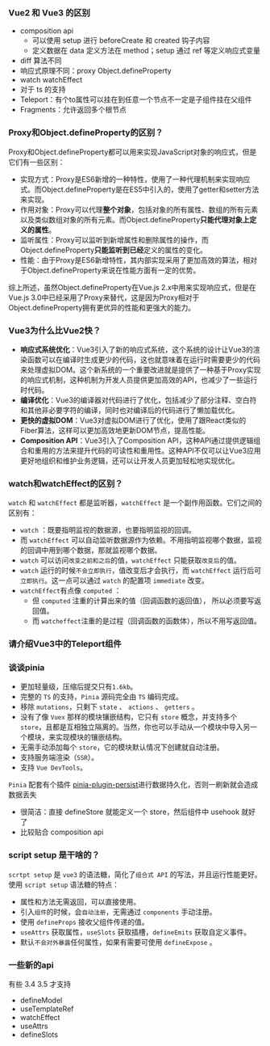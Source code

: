 
### Vue2 和 Vue3 的区别

- composition api
	- 可以使用 setup 进行 beforeCreate 和 created 钩子内容
	- 定义数据在 data 定义方法在 method；setup 通过 ref 等定义响应式变量
- diff 算法不同
- 响应式原理不同：proxy Object.defineProperty
- watch watchEffect
- 对于 ts 的支持
- Teleport：有个to属性可以挂在到任意一个节点不一定是子组件挂在父组件
- Fragments：允许返回多个根节点

### Proxy和Object.defineProperty的区别？

Proxy和Object.defineProperty都可以用来实现JavaScript对象的响应式，但是它们有一些区别：

- 实现方式：Proxy是ES6新增的一种特性，使用了一种代理机制来实现响应式。而Object.defineProperty是在ES5中引入的，使用了getter和setter方法来实现。
- 作用对象：Proxy可以代理**整个对象**，包括对象的所有属性、数组的所有元素以及类似数组对象的所有元素。而Object.defineProperty**只能代理对象上定义的属性**。
- 监听属性：Proxy可以监听到新增属性和删除属性的操作，而Object.defineProperty**只能监听到已经**定义的属性的变化。
- 性能：由于Proxy是ES6新增特性，其内部实现采用了更加高效的算法，相对于Object.defineProperty来说在性能方面有一定的优势。

综上所述，虽然Object.defineProperty在Vue.js 2.x中用来实现响应式，但是在Vue.js 3.0中已经采用了Proxy来替代，这是因为Proxy相对于Object.defineProperty拥有更优异的性能和更强大的能力。

### Vue3为什么比Vue2快？

- **响应式系统优化**：Vue3引入了新的响应式系统，这个系统的设计让Vue3的渲染函数可以在编译时生成更少的代码，这也就意味着在运行时需要更少的代码来处理虚拟DOM。这个新系统的一个重要改进就是提供了一种基于Proxy实现的响应式机制，这种机制为开发人员提供更加高效的API，也减少了一些运行时代码。
- **编译优化**：Vue3的编译器对代码进行了优化，包括减少了部分注释、空白符和其他非必要字符的编译，同时也对编译后的代码进行了懒加载优化。
- **更快的虚拟DOM**：Vue3对虚拟DOM进行了优化，使用了跟React类似的Fiber算法，这样可以更加高效地更新DOM节点，提高性能。
- **Composition API**：Vue3引入了Composition API，这种API通过提供逻辑组合和重用的方法来提升代码的可读性和重用性。这种API不仅可以让Vue3应用更好地组织和维护业务逻辑，还可以让开发人员更加轻松地实现优化。

### watch和watchEffect的区别？

`watch` 和 `watchEffect` 都是监听器，`watchEffect` 是一个副作用函数。它们之间的区别有：

- `watch` ：既要指明监视的数据源，也要指明监视的回调。
- 而 `watchEffect` 可以自动监听数据源作为依赖。不用指明监视哪个数据，监视的回调中用到哪个数据，那就监视哪个数据。
- `watch` 可以访问`改变之前和之后`的值，`watchEffect` 只能获取`改变后`的值。
- `watch` 运行的时候`不会立即执行`，值改变后才会执行，而 `watchEffect` 运行后可`立即执行`。这一点可以通过 `watch` 的配置项 `immediate` 改变。
- `watchEffect`有点像 `computed` ：
    - 但 `computed` 注重的计算出来的值（回调函数的返回值）， 所以必须要写返回值。
    - 而 `watcheffect`注重的是过程（回调函数的函数体），所以不用写返回值。

### 请介绍Vue3中的Teleport组件


### 谈谈pinia

- 更加轻量级，压缩后提交只有`1.6kb`。
- 完整的 `TS` 的支持，`Pinia` 源码完全由 `TS` 编码完成。
- 移除 `mutations`，只剩下 `state` 、 `actions` 、 `getters` 。
- 没有了像 `Vuex` 那样的模块镶嵌结构，它只有 `store` 概念，并支持多个 `store`，且都是互相独立隔离的。当然，你也可以手动从一个模块中导入另一个模块，来实现模块的镶嵌结构。
- 无需手动添加每个 `store`，它的模块默认情况下创建就自动注册。
- 支持服务端渲染（`SSR`）。
- 支持 `Vue DevTools`。

`Pinia` 配套有个插件 [pinia-plugin-persist](https://link.juejin.cn/?target=https%3A%2F%2Fseb-l.github.io%2Fpinia-plugin-persist%2F "https://link.juejin.cn/?target=https%3A%2F%2Fseb-l.github.io%2Fpinia-plugin-persist%2F")进行数据持久化，否则一刷新就会造成数据丢失

- 很简洁：直接 defineStore 就能定义一个 store，然后组件中 usehook 就好了
- 比较贴合 composition api 
  

### script setup 是干啥的？

`scrtpt setup` 是 `vue3` 的语法糖，简化了`组合式 API` 的写法，并且运行性能更好。使用 `script setup` 语法糖的特点：

- 属性和方法无需返回，可以直接使用。
- 引入`组件`的时候，会`自动注册`，无需通过 `components` 手动注册。
- 使用 `defineProps` 接收父组件传递的值。
- `useAttrs` 获取属性，`useSlots` 获取插槽，`defineEmits` 获取自定义事件。
- 默认`不会对外暴露`任何属性，如果有需要可使用 `defineExpose` 。



### 一些新的api

有些 3.4 3.5 才支持

- defineModel
- useTemplateRef
- watchEffect
- useAttrs
- defineSlots
